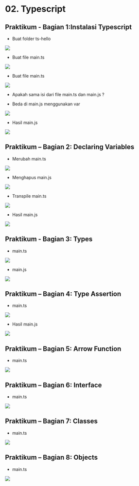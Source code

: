 # 02. Typescript

Praktikum - Bagian 1:Instalasi Typescript
---

* Buat folder ts-hello

![](img/02/1.PNG)

* Buat file main.ts

![](img/02/2.PNG)

* Buat file main.ts

![](img/02/3.PNG)

* Apakah sama isi dari file main.ts dan main.js	?

* Beda di main.js menggunakan var

![](img/02/4.PNG)

* Hasil main.js

![](img/02/5.PNG)

Praktikum – Bagian 2: Declaring Variables
---

* Merubah main.ts

![](img/02/6.PNG)

* Menghapus main.js

![](img/02/7.PNG)

* Transpile main.ts

![](img/02/8.PNG)

* Hasil main.js

![](img/02/9.PNG)

Praktikum - Bagian 3: Types
---

* main.ts

![](img/02/10.PNG)

* main.js

![](img/02/11.PNG)

Praktikum – Bagian 4: Type Assertion
---

* main.ts

![](img/02/12.PNG)

* Hasil main.js

![](img/02/13.PNG)

Praktikum – Bagian 5: Arrow Function
---

* main.ts

![](img/02/14.PNG)

Praktikum – Bagian 6: Interface
---

* main.ts

![](img/02/15.PNG)

Praktikum – Bagian 7: Classes
---

* main.ts

![](img/02/16.PNG)

Praktikum – Bagian 8: Objects
---

* main.ts

![](img/02/17.PNG)
